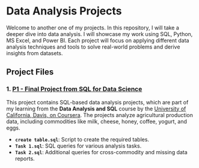 # Data Analysis Projects

Welcome to another one of my projects. In this repository, I will take a deeper dive into data analysis. I will showcase my work using SQL, Python, MS Excel, and Power BI. Each project will focus on applying different data analysis techniques and tools to solve real-world problems and derive insights from datasets.

## Project Files

### 1. [P1 - Final Project from SQL for Data Science](https://github.com/mokojalpad/Data-Analysis-Project/tree/main/P1%20-%20Final%20Project%20from%20SQL%20for%20Data%20Science)

This project contains SQL-based data analysis projects, which are part of my learning from the **Data Analysis and SQL** course by the [University of California, Davis, on Coursera](https://www.coursera.org/learn/sql-for-data-science). The projects analyze agricultural production data, including commodities like milk, cheese, honey, coffee, yogurt, and eggs.

- **`create table.sql`**: Script to create the required tables.
- **`Task 1.sql`**: SQL queries for various analysis tasks.
- **`Task 2.sql`**: Additional queries for cross-commodity and missing data reports.
